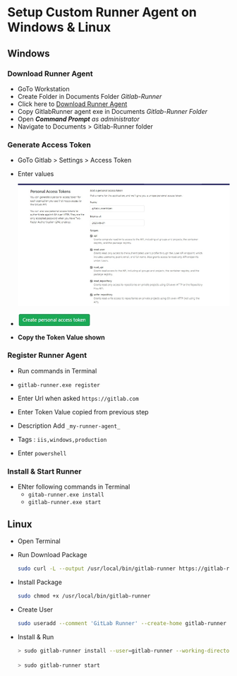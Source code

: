 # Setup Custom Runner Agent on Windows & Linux

## Windows

### Download Runner Agent
- GoTo Workstation
- Create Folder in Documents Folder _Gitlab-Runner_
- Click here to [Download Runner Agent](https://gitlab-runner-downloads.s3.amazonaws.com/latest/binaries/gitlab-runner-windows-amd64.exe)
- Copy GitlabRunner agent exe in Documents _Gitlab-Runner Folder_
- Open _**Command Prompt** as administrator_
- Navigate to Documents > Gitlab-Runner folder
  
### Generate Access Token

- GoTo Gitlab > Settings > Access Token
- Enter values
  
  ![Screenshot1](./images/L4-1.jpg)

- ![Screenshot1](./images/L4-2.jpg)
  
- **Copy the Token Value shown**
### Register Runner Agent

- Run commands in Terminal
    
- `gitlab-runner.exe register`
- Enter Url when asked `https://gitlab.com`
- Enter Token Value copied from previous step
- Description Add `_my-runner-agent_`
- Tags : `iis,windows,production`
- Enter `powershell`


### Install & Start Runner

- ENter following commands in Terminal
  -  `gitab-runner.exe install`
  -  `gitlab-runner.exe start`
    
  



## Linux

- Open Terminal
- Run Download Package

  ```bash
  sudo curl -L --output /usr/local/bin/gitlab-runner https://gitlab-runner-downloads.s3.amazonaws.com/latest/binaries/gitlab-runner-linux-amd64

  ```
- Install Package

  ```bash
  sudo chmod +x /usr/local/bin/gitlab-runner
  ```

- Create User
  ```bash
  sudo useradd --comment 'GitLab Runner' --create-home gitlab-runner --shell /bin/bash
  ```

- Install & Run
  ```bash
  > sudo gitlab-runner install --user=gitlab-runner --working-directory=/home/gitlab-runner
  
  > sudo gitlab-runner start
  ```
